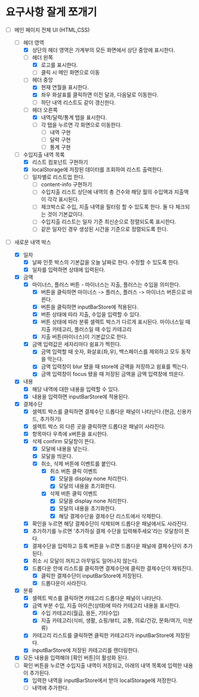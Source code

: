 # 요구사항 잘게 쪼개기

- [ ] 메인 페이지 전체 UI (HTML,CSS)

  - [ ] 헤더 영역
    - [x] 상단의 헤더 영역은 가계부의 모든 화면에서 상단 중앙에 표시한다.
    - [ ] 헤더 왼쪽
      - [x] 로고를 표시한다.
      - [ ] 클릭 시 메인 화면으로 이동
    - [ ] 헤더 중앙
      - [x] 현재 연월을 표시한다.
      - [x] 좌우 화살표를 클릭하면 이전 달과, 다음달로 이동한다.
      - [ ] 하단 내역 리스트도 같이 갱신한다.
    - [ ] 헤더 오른쪽
      - [x] 내역/달력/통계 탭을 표시한다.
      - [ ] 각 탭을 누르면 각 화면으로 이동한다.
        - [ ] 내역 구현
        - [ ] 달력 구현
        - [ ] 통계 구현
  - [ ] 수입지출 내역 목록
    - [x] 리스트 컴포넌트 구현하기
    - [x] localStorage에 저장된 데이터를 조회하여 리스트 출력한다.
    - [ ] 일자별로 리스트업 한다.
      - [ ] content-info 구현하기
      - [ ] 수입지출 리스트 상단에 내역의 총 건수와 해당 월의 수입액과 지출액이 각각 표시된다.
      - [ ] 체크박스로 수입, 지출 내역을 필터링 할 수 있도록 한다. 둘 다 체크되는 것이 기본값이다.
      - [ ] 수입지출 리스트는 일자 기준 최신순으로 정렬되도록 표시한다.
      - [ ] 같은 일자인 경우 생성된 시간을 기준으로 정렬되도록 한다.

- [ ] 새로운 내역 박스
  - [x] 일자
    - [x] 날짜 인풋 박스의 기본값을 오늘 날짜로 한다. 수정할 수 있도록 한다.
    - [x] 일자를 입력하면 상태에 입력된다.
  - [x] 금액
    - [x] 마이너스, 플러스 버튼 - 마이너스는 지출, 플러스는 수입을 의미한다.
      - [x] 버튼을 클릭하면 마이너스 -> 플러스, 플러스 -> 마이너스 버튼으로 바뀐다.
      - [x] 버튼을 클릭하면 inputBarStore에 적용된다.
      - [x] 버튼 상태에 따라 지출, 수입을 입력할 수 있다.
      - [x] 버튼 상태에 따라 분류 셀렉트 박스가 다르게 표시된다. 마이너스일 때 지출 카테고리, 플러스일 때 수입 카테고리
      - [x] 지출 버튼(마이너스)이 기본값으로 한다.
    - [x] 금액 입력값은 세자리마다 쉼표가 찍힌다.
      - [x] 금액 입력할 때 숫자, 화살표(좌,우), 백스페이스를 제외하고 모두 동작을 막는다.
      - [x] 금액 입력창이 blur 됐을 때 store에 금액을 저장하고 쉼표를 찍는다.
      - [x] 금액 입력창이 focus 됐을 때 저장된 금액을 금액 입력창에 띄운다.
  - [x] 내용
    - [x] 해당 내역에 대한 내용을 입력할 수 있다.
    - [x] 내용을 입력하면 inputBarStore에 적용된다.
  - [x] 결제수단
    - [x] 셀렉트 박스를 클릭하면 결제수단 드롭다운 패널이 나타난다.(현금, 신용카드, 추가하기)
    - [x] 셀렉트 박스 외 다른 곳을 클릭하면 드롭다운 패널이 사라진다.
    - [x] 항목마다 우측에 x버튼을 표시한다.
    - [x] 삭제 confirm 모달창이 뜬다.
      - [x] 모달에 내용을 넣는다.
      - [x] 모달을 띄운다.
      - [x] 취소, 삭제 버튼에 이벤트를 붙인다.
        - [x] 취소 버튼 클릭 이벤트
          - [x] 모달을 display none 처리한다.
          - [x] 모달의 내용을 초기화한다.
        - [x] 삭제 버튼 클릭 이벤트
          - [x] 모달을 display none 처리한다.
          - [x] 모달의 내용을 초기화한다.
          - [x] 해당 결제수단을 결제수단 리스트에서 삭제한다.
    - [x] 확인을 누르면 해당 결제수단이 삭제되며 드롭다운 패널에서도 사라진다.
    - [x] 추가하기를 누르면 '추가하실 결제 수단을 입력해주세요'라는 모달창이 뜬다.
    - [x] 결제수단을 입력하고 등록 버튼을 누르면 드롭다운 패널에 결제수단이 추가된다.
    - [x] 취소 시 모달이 꺼지고 아무일도 일어나지 않는다.
    - [x] 드롭다운 안에 리스트를 클릭하면 결제수단에 클릭한 결제수단이 채워진다.
      - [x] 클릭한 결제수단이 inputBarStore에 저장된다.
      - [x] 드롭다운이 사라진다.
  - [x] 분류
    - [x] 셀렉트 박스를 클릭하면 카테고리 드롭다운 패널이 나타난다.
    - [x] 금액 부분 수입, 지출 아이콘(상태)에 따라 카테고리 내용을 표시한다.
      - [x] 수입 카테고리(월급, 용돈, 기타수입)
      - [x] 지출 카테고리(식비, 생활, 쇼핑/뷰티, 교통, 의료/건강, 문화/여가, 미분류)
    - [x] 카테고리 리스트를 클릭하면 클릭한 카테고리가 inputBarStore에 저장된다.
    - [x] inputBarStore에 저장된 카테고리를 렌더링한다.
  - [x] 모든 내용을 입력해야 [확인 버튼]이 활성화 된다.
  - [ ] 확인 버튼을 누르면 수입지출 내역이 저장되고, 아래의 내역 목록에 입력한 내용이 추가된다.
    - [x] 입력한 내역을 inputBarStore에서 받아 localStorage에 저장한다.
    - [ ] 내역에 추가한다.
